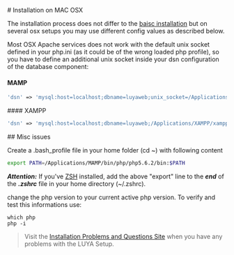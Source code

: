 # Installation on MAC OSX

The installation process does not differ to the [baisc installation](install.md) but on several osx setups you may use different config values as described below.

Most OSX Apache services does not work with the default unix socket defined in your php.ini (as it could be of the wrong loaded php profile), so you have to define an additional unix socket inside your dsn configuration of the database component:

#### MAMP

```php
'dsn' => 'mysql:host=localhost;dbname=luyaweb;unix_socket=/Applications/MAMP/tmp/mysql/mysql.sock',
```

#### XAMPP

```php
'dsn' => 'mysql:host=localhost;dbname=luyaweb;/Applications/XAMPP/xamppfiles/var/mysql/mysql.sock',
```

## Misc issues

Create a .bash_profile file in your home folder (cd ~) with following content

```sh
export PATH=/Applications/MAMP/bin/php/php5.6.2/bin:$PATH
```

***Attention:*** If you've [ZSH](https://github.com/robbyrussell/oh-my-zsh) installed, add the above "export" line to the ***end*** of the ***.zshrc*** file in your home directory (~/.zshrc).

change the php version to your current active php version. To verify and test this informations use:

```
which php
php -i
```

> Visit the [Installation Problems and Questions Site](install-problems.md) when you have any problems with the LUYA Setup.
